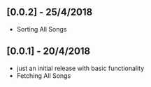 ## [0.0.2] - 25/4/2018

* Sorting All Songs

## [0.0.1] - 20/4/2018

* just an initial release with basic functionality
* Fetching All Songs
